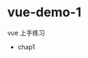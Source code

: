 # vue-demo-1
vue 上手练习

- chap1 <script> 引入 vue
- chap2 过滤器 | 指令 v-bind v-on v-text v-html 事件语法糖 v-bind/: v-on/@
- chap3 计算属性
- chap4 v-bind 绑定 style 和 class 的语法(变量、对象、数组)
- chap5 vue 内置指令
    > i. v-cloak
    
    > ii. v-once
    
    > iii. v-if v-else-if v-else v-show
    
    > iv. 数组方法 .push .pop .shift .unshift .splice .sort .reverse
    
      不会引起数组渲染的情况: 1. 修改数组指定项 2. 直接更改数组长度
      
      解决方法: 1. Vue.set(app.arr, 1, 'text') 2. splice 更新数组
      
    > v. 快捷绑定事件 .stop .prevent .self .once .enter .delete .tab keyup.13
